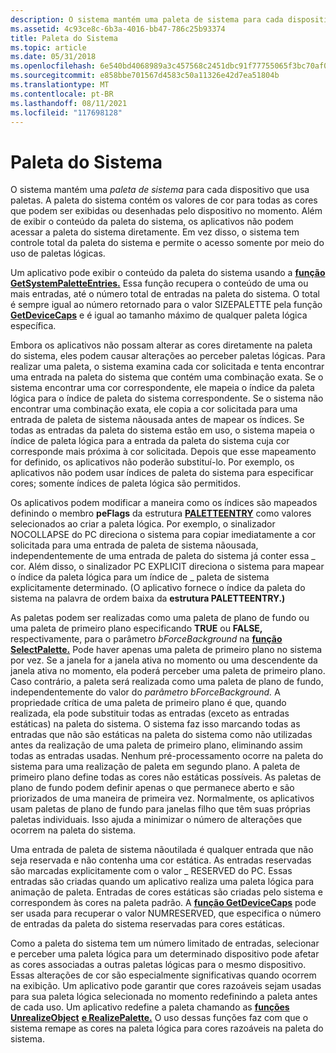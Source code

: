 ```yaml
---
description: O sistema mantém uma paleta de sistema para cada dispositivo que usa paletas.
ms.assetid: 4c93ce8c-6b3a-4016-bb47-786c25b93374
title: Paleta do Sistema
ms.topic: article
ms.date: 05/31/2018
ms.openlocfilehash: 6e540bd4068989a3c457568c2451dbc91f77755065f3bc70af03f9577fcebee9
ms.sourcegitcommit: e858bbe701567d4583c50a11326e42d7ea51804b
ms.translationtype: MT
ms.contentlocale: pt-BR
ms.lasthandoff: 08/11/2021
ms.locfileid: "117698128"
---
```

# <a name="system-palette"></a>Paleta do Sistema

O sistema mantém uma *paleta de sistema* para cada dispositivo que usa paletas. A paleta do sistema contém os valores de cor para todas as cores que podem ser exibidas ou desenhadas pelo dispositivo no momento. Além de exibir o conteúdo da paleta do sistema, os aplicativos não podem acessar a paleta do sistema diretamente. Em vez disso, o sistema tem controle total da paleta do sistema e permite o acesso somente por meio do uso de paletas lógicas.

Um aplicativo pode exibir o conteúdo da paleta do sistema usando a [**função GetSystemPaletteEntries.**](/windows/desktop/api/Wingdi/nf-wingdi-getsystempaletteentries) Essa função recupera o conteúdo de uma ou mais entradas, até o número total de entradas na paleta do sistema. O total é sempre igual ao número retornado para o valor SIZEPALETTE pela função [**GetDeviceCaps**](/windows/desktop/api/Wingdi/nf-wingdi-getdevicecaps) e é igual ao tamanho máximo de qualquer paleta lógica específica.

Embora os aplicativos não possam alterar as cores diretamente na paleta do sistema, eles podem causar alterações ao perceber paletas lógicas. Para realizar uma paleta, o sistema examina cada cor solicitada e tenta encontrar uma entrada na paleta do sistema que contém uma combinação exata. Se o sistema encontrar uma cor correspondente, ele mapeia o índice da paleta lógica para o índice de paleta do sistema correspondente. Se o sistema não encontrar uma combinação exata, ele copia a cor solicitada para uma entrada de paleta de sistema nãousada antes de mapear os índices. Se todas as entradas da paleta do sistema estão em uso, o sistema mapeia o índice de paleta lógica para a entrada da paleta do sistema cuja cor corresponde mais próxima à cor solicitada. Depois que esse mapeamento for definido, os aplicativos não poderão substituí-lo. Por exemplo, os aplicativos não podem usar índices de paleta do sistema para especificar cores; somente índices de paleta lógica são permitidos.

Os aplicativos podem modificar a maneira como os índices são mapeados definindo o membro **peFlags** da estrutura [**PALETTEENTRY**](/previous-versions//dd162769(v=vs.85)) como valores selecionados ao criar a paleta lógica. Por exemplo, o sinalizador NOCOLLAPSE do PC direciona o sistema para copiar imediatamente a cor solicitada para uma entrada de paleta de sistema nãousada, independentemente de uma entrada de paleta do sistema já conter essa \_ cor. Além disso, o sinalizador PC EXPLICIT direciona o sistema para mapear o índice da paleta lógica para um índice de \_ paleta de sistema explicitamente determinado. (O aplicativo fornece o índice da paleta do sistema na palavra de ordem baixa da **estrutura PALETTEENTRY.)**

As paletas podem ser realizadas como uma paleta de plano de fundo ou uma paleta de primeiro plano especificando **TRUE** ou **FALSE,** respectivamente, para o parâmetro *bForceBackground* na [**função SelectPalette.**](/windows/desktop/api/Wingdi/nf-wingdi-selectpalette) Pode haver apenas uma paleta de primeiro plano no sistema por vez. Se a janela for a janela ativa no momento ou uma descendente da janela ativa no momento, ela poderá perceber uma paleta de primeiro plano. Caso contrário, a paleta será realizada como uma paleta de plano de fundo, independentemente do valor do *parâmetro bForceBackground.* A propriedade crítica de uma paleta de primeiro plano é que, quando realizada, ela pode substituir todas as entradas (exceto as entradas estáticas) na paleta do sistema. O sistema faz isso marcando todas as entradas que não são estáticas na paleta do sistema como não utilizadas antes da realização de uma paleta de primeiro plano, eliminando assim todas as entradas usadas. Nenhum pré-processamento ocorre na paleta do sistema para uma realização de paleta em segundo plano. A paleta de primeiro plano define todas as cores não estáticas possíveis. As paletas de plano de fundo podem definir apenas o que permanece aberto e são priorizados de uma maneira de primeira vez. Normalmente, os aplicativos usam paletas de plano de fundo para janelas filho que têm suas próprias paletas individuais. Isso ajuda a minimizar o número de alterações que ocorrem na paleta do sistema.

Uma entrada de paleta de sistema nãoutilada é qualquer entrada que não seja reservada e não contenha uma cor estática. As entradas reservadas são marcadas explicitamente com o valor \_ RESERVED do PC. Essas entradas são criadas quando um aplicativo realiza uma paleta lógica para animação de paleta. Entradas de cores estáticas são criadas pelo sistema e correspondem às cores na paleta padrão. A [**função GetDeviceCaps**](/windows/desktop/api/Wingdi/nf-wingdi-getdevicecaps) pode ser usada para recuperar o valor NUMRESERVED, que especifica o número de entradas da paleta do sistema reservadas para cores estáticas.

Como a paleta do sistema tem um número limitado de entradas, selecionar e perceber uma paleta lógica para um determinado dispositivo pode afetar as cores associadas a outras paletas lógicas para o mesmo dispositivo. Essas alterações de cor são especialmente significativas quando ocorrem na exibição. Um aplicativo pode garantir que cores razoáveis sejam usadas para sua paleta lógica selecionada no momento redefinindo a paleta antes de cada uso. Um aplicativo redefine a paleta chamando as [**funções UnrealizeObject**](/windows/desktop/api/Wingdi/nf-wingdi-unrealizeobject) [**e RealizePalette.**](/windows/desktop/api/Wingdi/nf-wingdi-realizepalette) O uso dessas funções faz com que o sistema remape as cores na paleta lógica para cores razoáveis na paleta do sistema.

 

 

